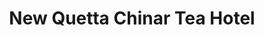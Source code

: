 ---
title: "New Quetta Chinar Tea Hotel"
url: /karachi/new-quetta-chinar-tea-hotel/
shop: coffee
---